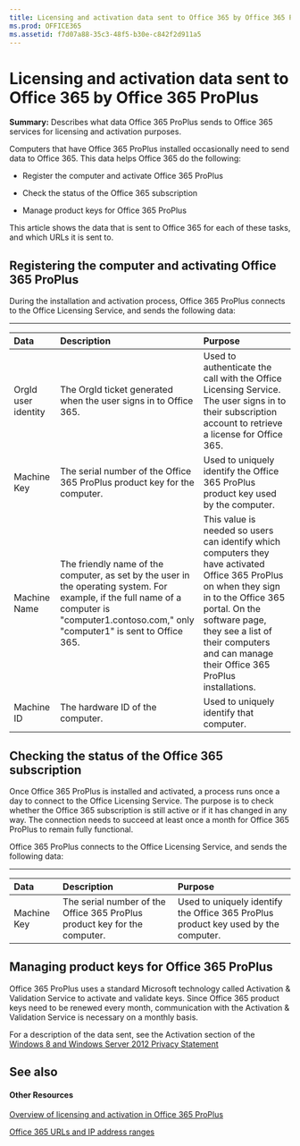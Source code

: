 ```yaml
---
title: Licensing and activation data sent to Office 365 by Office 365 ProPlus
ms.prod: OFFICE365
ms.assetid: f7d07a88-35c3-48f5-b30e-c842f2d911a5
---
```



# Licensing and activation data sent to Office 365 by Office 365 ProPlus

 **Summary:** Describes what data Office 365 ProPlus sends to Office 365 services for licensing and activation purposes.
  
    
    

Computers that have Office 365 ProPlus installed occasionally need to send data to Office 365. This data helps Office 365 do the following:
- Register the computer and activate Office 365 ProPlus
    
  
- Check the status of the Office 365 subscription
    
  
- Manage product keys for Office 365 ProPlus
    
  
This article shows the data that is sent to Office 365 for each of these tasks, and which URLs it is sent to.
## Registering the computer and activating Office 365 ProPlus
<a name="BKMK_RegisterCompAndActivate"> </a>

During the installation and activation process, Office 365 ProPlus connects to the Office Licensing Service, and sends the following data:
  
    
    

****


|**Data**|**Description**|**Purpose**|
|:-----|:-----|:-----|
|OrgId user identity  <br/> |The OrgId ticket generated when the user signs in to Office 365.  <br/> |Used to authenticate the call with the Office Licensing Service. The user signs in to their subscription account to retrieve a license for Office 365.  <br/> |
|Machine Key  <br/> |The serial number of the Office 365 ProPlus product key for the computer.  <br/> |Used to uniquely identify the Office 365 ProPlus product key used by the computer.  <br/> |
|Machine Name  <br/> |The friendly name of the computer, as set by the user in the operating system. For example, if the full name of a computer is "computer1.contoso.com," only "computer1" is sent to Office 365.  <br/> |This value is needed so users can identify which computers they have activated Office 365 ProPlus on when they sign in to the Office 365 portal. On the software page, they see a list of their computers and can manage their Office 365 ProPlus installations.  <br/> |
|Machine ID  <br/> |The hardware ID of the computer.  <br/> |Used to uniquely identify that computer.  <br/> |
   

## Checking the status of the Office 365 subscription
<a name="BKMK_CheckSubscriptionStatus"> </a>

Once Office 365 ProPlus is installed and activated, a process runs once a day to connect to the Office Licensing Service. The purpose is to check whether the Office 365 subscription is still active or if it has changed in any way. The connection needs to succeed at least once a month for Office 365 ProPlus to remain fully functional.
  
    
    
Office 365 ProPlus connects to the Office Licensing Service, and sends the following data:
  
    
    

****


|**Data**|**Description**|**Purpose**|
|:-----|:-----|:-----|
|Machine Key  <br/> |The serial number of the Office 365 ProPlus product key for the computer.  <br/> |Used to uniquely identify the Office 365 ProPlus product key used by the computer.  <br/> |
   

## Managing product keys for Office 365 ProPlus
<a name="BKMK_ManageProductKeys"> </a>

Office 365 ProPlus uses a standard Microsoft technology called Activation &amp; Validation Service to activate and validate keys. Since Office 365 product keys need to be renewed every month, communication with the Activation &amp; Validation Service is necessary on a monthly basis.
  
    
    
For a description of the data sent, see the Activation section of the  [Windows 8 and Windows Server 2012 Privacy Statement](https://go.microsoft.com/fwlink/p/?LinkId=313210)
  
    
    

## See also
<a name="BKMK_ManageProductKeys"> </a>


#### Other Resources


  
    
    
 [Overview of licensing and activation in Office 365 ProPlus](overview-of-licensing-and-activation-in-office-365-proplus.md)
  
    
    
 [Office 365 URLs and IP address ranges](https://go.microsoft.com/fwlink/p/?linkid=389789)
